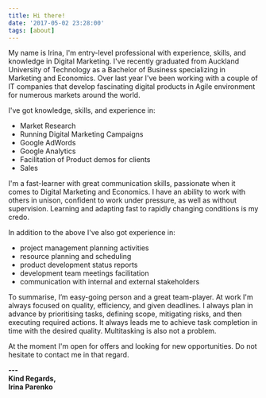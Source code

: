 ```yaml
---
title: Hi there!
date: '2017-05-02 23:28:00'
tags: [about]
---
```


<p>My name is Irina, I'm entry-level professional with experience, skills, and knowledge in Digital Marketing. I've recently graduated from Auckland University of Technology as a Bachelor of Business specializing in Marketing and Economics. Over last year I've been working with a couple of IT companies that develop fascinating digital products in Agile environment for numerous markets around the world.

I've got knowledge, skills, and experience in:  
<ul><li> Market Research</li>
<li> Running Digital Marketing Campaigns</li>
<li> Google AdWords </li>
<li> Google Analytics</li>
<li> Facilitation of Product demos for clients</li>
<li> Sales</li></ul></p>

<p>I'm a fast-learner with great communication skills, passionate when it comes to Digital Marketing and Economics. I have an ability to work with others in unison, confident to work under pressure, as well as without supervision. Learning and adapting fast to rapidly changing conditions is my credo.</p>

<p> In addition to the above I've also got experience in: 
<ul><li> project management planning activities</li>
<li> resource planning and scheduling</li>
<li> product development status reports</li>
<li> development team meetings facilitation</li>
<li> communication with internal and external stakeholders</li></ul></p>

<p>To summarise, I’m easy-going person and a great team-player. At work I'm always focused on quality, efficiency, and given deadlines. I always plan in advance by prioritising tasks, defining scope, mitigating risks, and then executing required actions. It always leads me to achieve task completion in time with the desired quality. Multitasking is also not a problem.</p>

<p>At the moment I'm open for offers and looking for new opportunities. Do not hesitate to contact me in that regard.</p>


<p style="font-weight:bold"> --- 
<br>Kind Regards,
<br>Irina Parenko</p>